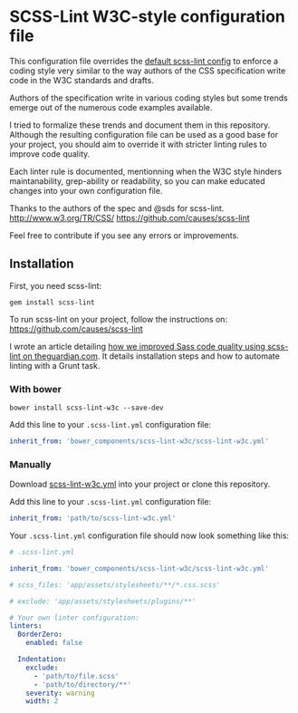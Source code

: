 # SCSS-Lint W3C-style configuration file

This configuration file overrides the [default scss-lint config][defaultconfig]
to enforce a coding style very similar to the way authors of the CSS
specification write code in the W3C standards and drafts.

Authors of the specification write in various coding styles
but some trends emerge out of the numerous code examples available.

I tried to formalize these trends and document them in this repository.
Although the resulting configuration file can be used as a good base for your
project, you should aim to override it with stricter linting rules to improve
code quality.

Each linter rule is documented, mentionning when the W3C style hinders
maintanability, grep-ability or readability, so you can make educated changes
into your own configuration file.

Thanks to the authors of the spec and @sds for scss-lint.
http://www.w3.org/TR/CSS/
https://github.com/causes/scss-lint

Feel free to contribute if you see any errors or improvements.

## Installation

First, you need scss-lint:

```
gem install scss-lint
```

To run scss-lint on your project, follow the instructions on:
https://github.com/causes/scss-lint

I wrote an article detailing [how we improved Sass code quality using
scss-lint on theguardian.com][guardian-scss-lint]. It details installation steps
and how to automate linting with a Grunt task.

### With bower

```
bower install scss-lint-w3c --save-dev
```

Add this line to your `.scss-lint.yml` configuration file:

```yaml
inherit_from: 'bower_components/scss-lint-w3c/scss-lint-w3c.yml'
```

### Manually

Download [scss-lint-w3c.yml](scss-lint-w3c.yml) into your project or clone this repository.

Add this line to your `.scss-lint.yml` configuration file:

```yaml
inherit_from: 'path/to/scss-lint-w3c.yml'
```

Your `.scss-lint.yml` configuration file should now look something like this:

```yaml
# .scss-lint.yml

inherit_from: 'bower_components/scss-lint-w3c/scss-lint-w3c.yml'

# scss_files: 'app/assets/stylesheets/**/*.css.scss'

# exclude: 'app/assets/stylesheets/plugins/**'

# Your own linter configuration:
linters:
  BorderZero:
    enabled: false

  Indentation:
    exclude:
      - 'path/to/file.scss'
      - 'path/to/directory/**'
    severity: warning
    width: 2
```

[defaultconfig]: https://github.com/causes/scss-lint/blob/master/config/default.yml]
[guardian-scss-lint]: http://www.theguardian.com/info/developer-blog/2014/may/13/improving-sass-code-quality-on-theguardiancom

